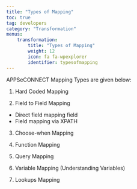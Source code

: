 ```yaml
---
title: "Types of Mapping"
toc: true
tag: developers
category: "Transformation"
menus: 
    transformation:        
        title: "Types of Mapping"
        weight: 12
        icon: fa fa-wpexplorer
        identifier: typesofmapping
---
```



APPSeCONNECT Mapping Types are given below:

1.	Hard Coded Mapping

2.	Field to Field Mapping 

* Direct field mapping field
* Field mapping via XPATH

3.	Choose-when Mapping

4.	Function Mapping

5.	Query Mapping 

6.	Variable Mapping (Understanding Variables)

7.	Lookups Mapping

